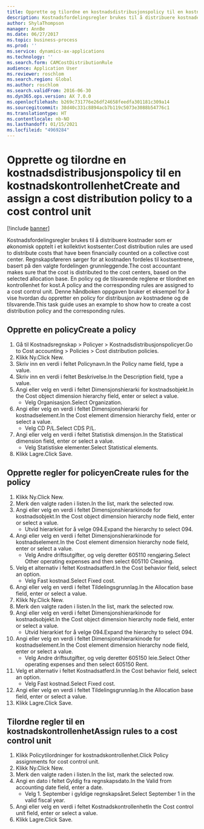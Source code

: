 ```yaml
---
title: Opprette og tilordne en kostnadsdistribusjonspolicy til en kostnadskontrollenhet
description: Kostnadsfordelingsregler brukes til å distribuere kostnader som er økonomisk opptelt i et kollektivt kostsenter.
author: ShylaThompson
manager: AnnBe
ms.date: 06/27/2017
ms.topic: business-process
ms.prod: ''
ms.service: dynamics-ax-applications
ms.technology: ''
ms.search.form: CAMCostDistributionRule
audience: Application User
ms.reviewer: roschlom
ms.search.region: Global
ms.author: roschlom
ms.search.validFrom: 2016-06-30
ms.dyn365.ops.version: AX 7.0.0
ms.openlocfilehash: b269c731776e26df24658feedfa301181c309a14
ms.sourcegitcommit: 38d40c331c8894acb7b119c5073e3088b54776c1
ms.translationtype: HT
ms.contentlocale: nb-NO
ms.lasthandoff: 01/15/2021
ms.locfileid: "4969284"
---
```

# <a name="create-and-assign-a-cost-distribution-policy-to-a-cost-control-unit"></a><span data-ttu-id="3bf82-103">Opprette og tilordne en kostnadsdistribusjonspolicy til en kostnadskontrollenhet</span><span class="sxs-lookup"><span data-stu-id="3bf82-103">Create and assign a cost distribution policy to a cost control unit</span></span>

[!include [banner](../../includes/banner.md)]

<span data-ttu-id="3bf82-104">Kostnadsfordelingsregler brukes til å distribuere kostnader som er økonomisk opptelt i et kollektivt kostsenter.</span><span class="sxs-lookup"><span data-stu-id="3bf82-104">Cost distribution rules are used to distribute costs that have been financially counted on a collective cost center.</span></span> <span data-ttu-id="3bf82-105">Regnskapsføreren sørger for at kostnaden fordeles til kostsentrene, basert på den valgte fordelingen grunnleggende.</span><span class="sxs-lookup"><span data-stu-id="3bf82-105">The cost accountant makes sure that the cost is distributed to the cost centers, based on the selected allocation base.</span></span> <span data-ttu-id="3bf82-106">En policy og de tilsvarende reglene er tilordnet en kontrollenhet for kost.</span><span class="sxs-lookup"><span data-stu-id="3bf82-106">A policy and the corresponding rules are assigned to a cost control unit.</span></span> <span data-ttu-id="3bf82-107">Denne håndboken oppgaven bruker et eksempel for å vise hvordan du oppretter en policy for distribusjon av kostnadene og de tilsvarende.</span><span class="sxs-lookup"><span data-stu-id="3bf82-107">This task guide uses an example to show how to create a cost distribution policy and the corresponding rules.</span></span>


## <a name="create-a-policy"></a><span data-ttu-id="3bf82-108">Opprette en policy</span><span class="sxs-lookup"><span data-stu-id="3bf82-108">Create a policy</span></span>
1. <span data-ttu-id="3bf82-109">Gå til Kostnadsregnskap > Policyer > Kostnadsdistribusjonspolicyer.</span><span class="sxs-lookup"><span data-stu-id="3bf82-109">Go to Cost accounting > Policies > Cost distribution policies.</span></span>
2. <span data-ttu-id="3bf82-110">Klikk Ny.</span><span class="sxs-lookup"><span data-stu-id="3bf82-110">Click New.</span></span>
3. <span data-ttu-id="3bf82-111">Skriv inn en verdi i feltet Policynavn.</span><span class="sxs-lookup"><span data-stu-id="3bf82-111">In the Policy name field, type a value.</span></span>
4. <span data-ttu-id="3bf82-112">Skriv inn en verdi i feltet Beskrivelse.</span><span class="sxs-lookup"><span data-stu-id="3bf82-112">In the Description field, type a value.</span></span>
5. <span data-ttu-id="3bf82-113">Angi eller velg en verdi i feltet Dimensjonshierarki for kostnadsobjekt.</span><span class="sxs-lookup"><span data-stu-id="3bf82-113">In the Cost object dimension hierarchy field, enter or select a value.</span></span>
    * <span data-ttu-id="3bf82-114">Velg Organisasjon.</span><span class="sxs-lookup"><span data-stu-id="3bf82-114">Select Organization.</span></span>  
6. <span data-ttu-id="3bf82-115">Angi eller velg en verdi i feltet Dimensjonshierarki for kostnadselement.</span><span class="sxs-lookup"><span data-stu-id="3bf82-115">In the Cost element dimension hierarchy field, enter or select a value.</span></span>
    * <span data-ttu-id="3bf82-116">Velg CD P/L.</span><span class="sxs-lookup"><span data-stu-id="3bf82-116">Select CDS P/L.</span></span>  
7. <span data-ttu-id="3bf82-117">Angi eller velg en verdi i feltet Statistisk dimensjon.</span><span class="sxs-lookup"><span data-stu-id="3bf82-117">In the Statistical dimension field, enter or select a value.</span></span>
    * <span data-ttu-id="3bf82-118">Velg Statistiske elementer.</span><span class="sxs-lookup"><span data-stu-id="3bf82-118">Select Statistical elements.</span></span>  
8. <span data-ttu-id="3bf82-119">Klikk Lagre.</span><span class="sxs-lookup"><span data-stu-id="3bf82-119">Click Save.</span></span>

## <a name="create-rules-for-the-policy"></a><span data-ttu-id="3bf82-120">Opprette regler for policyen</span><span class="sxs-lookup"><span data-stu-id="3bf82-120">Create rules for the policy</span></span>
1. <span data-ttu-id="3bf82-121">Klikk Ny.</span><span class="sxs-lookup"><span data-stu-id="3bf82-121">Click New.</span></span>
2. <span data-ttu-id="3bf82-122">Merk den valgte raden i listen.</span><span class="sxs-lookup"><span data-stu-id="3bf82-122">In the list, mark the selected row.</span></span>
3. <span data-ttu-id="3bf82-123">Angi eller velg en verdi i feltet Dimensjonshierarkinode for kostnadsobjekt.</span><span class="sxs-lookup"><span data-stu-id="3bf82-123">In the Cost object dimension hierarchy node field, enter or select a value.</span></span>
    * <span data-ttu-id="3bf82-124">Utvid hierarkiet for å velge 094.</span><span class="sxs-lookup"><span data-stu-id="3bf82-124">Expand the hierarchy to select 094.</span></span>  
4. <span data-ttu-id="3bf82-125">Angi eller velg en verdi i feltet Dimensjonshierarkinode for kostnadselement.</span><span class="sxs-lookup"><span data-stu-id="3bf82-125">In the Cost element dimension hierarchy node field, enter or select a value.</span></span>
    * <span data-ttu-id="3bf82-126">Velg Andre driftsutgifter, og velg deretter 605110 rengjøring.</span><span class="sxs-lookup"><span data-stu-id="3bf82-126">Select Other operating expenses and then select 605110 Cleaning.</span></span>  
5. <span data-ttu-id="3bf82-127">Velg et alternativ i feltet Kostnadsatferd.</span><span class="sxs-lookup"><span data-stu-id="3bf82-127">In the Cost behavior field, select an option.</span></span>
    * <span data-ttu-id="3bf82-128">Velg Fast kostnad.</span><span class="sxs-lookup"><span data-stu-id="3bf82-128">Select Fixed cost.</span></span>  
6. <span data-ttu-id="3bf82-129">Angi eller velg en verdi i feltet Tildelingsgrunnlag.</span><span class="sxs-lookup"><span data-stu-id="3bf82-129">In the Allocation base field, enter or select a value.</span></span>
7. <span data-ttu-id="3bf82-130">Klikk Ny.</span><span class="sxs-lookup"><span data-stu-id="3bf82-130">Click New.</span></span>
8. <span data-ttu-id="3bf82-131">Merk den valgte raden i listen.</span><span class="sxs-lookup"><span data-stu-id="3bf82-131">In the list, mark the selected row.</span></span>
9. <span data-ttu-id="3bf82-132">Angi eller velg en verdi i feltet Dimensjonshierarkinode for kostnadsobjekt.</span><span class="sxs-lookup"><span data-stu-id="3bf82-132">In the Cost object dimension hierarchy node field, enter or select a value.</span></span>
    * <span data-ttu-id="3bf82-133">Utvid hierarkiet for å velge 094.</span><span class="sxs-lookup"><span data-stu-id="3bf82-133">Expand the hierarchy to select 094.</span></span>  
10. <span data-ttu-id="3bf82-134">Angi eller velg en verdi i feltet Dimensjonshierarkinode for kostnadselement.</span><span class="sxs-lookup"><span data-stu-id="3bf82-134">In the Cost element dimension hierarchy node field, enter or select a value.</span></span>
    * <span data-ttu-id="3bf82-135">Velg Andre driftsutgifter, og velg deretter 605150 leie.</span><span class="sxs-lookup"><span data-stu-id="3bf82-135">Select Other operating expenses and then select 605150 Rent.</span></span>  
11. <span data-ttu-id="3bf82-136">Velg et alternativ i feltet Kostnadsatferd.</span><span class="sxs-lookup"><span data-stu-id="3bf82-136">In the Cost behavior field, select an option.</span></span>
    * <span data-ttu-id="3bf82-137">Velg Fast kostnad.</span><span class="sxs-lookup"><span data-stu-id="3bf82-137">Select Fixed cost.</span></span>  
12. <span data-ttu-id="3bf82-138">Angi eller velg en verdi i feltet Tildelingsgrunnlag.</span><span class="sxs-lookup"><span data-stu-id="3bf82-138">In the Allocation base field, enter or select a value.</span></span>
13. <span data-ttu-id="3bf82-139">Klikk Lagre.</span><span class="sxs-lookup"><span data-stu-id="3bf82-139">Click Save.</span></span>

## <a name="assign-rules-to-a-cost-control-unit"></a><span data-ttu-id="3bf82-140">Tilordne regler til en kostnadskontrollenhet</span><span class="sxs-lookup"><span data-stu-id="3bf82-140">Assign rules to a cost control unit</span></span>
1. <span data-ttu-id="3bf82-141">Klikk Policytilordninger for kostnadskontrollenhet.</span><span class="sxs-lookup"><span data-stu-id="3bf82-141">Click Policy assignments for cost control unit.</span></span>
2. <span data-ttu-id="3bf82-142">Klikk Ny.</span><span class="sxs-lookup"><span data-stu-id="3bf82-142">Click New.</span></span>
3. <span data-ttu-id="3bf82-143">Merk den valgte raden i listen.</span><span class="sxs-lookup"><span data-stu-id="3bf82-143">In the list, mark the selected row.</span></span>
4. <span data-ttu-id="3bf82-144">Angi en dato i feltet Gyldig fra regnskapsdato.</span><span class="sxs-lookup"><span data-stu-id="3bf82-144">In the Valid from accounting date field, enter a date.</span></span>
    * <span data-ttu-id="3bf82-145">Velg 1. September i gyldige regnskapsåret.</span><span class="sxs-lookup"><span data-stu-id="3bf82-145">Select September 1 in the valid fiscal year.</span></span>  
5. <span data-ttu-id="3bf82-146">Angi eller velg en verdi i feltet Kostnadskontrollenhet</span><span class="sxs-lookup"><span data-stu-id="3bf82-146">In the Cost control unit field, enter or select a value.</span></span>
6. <span data-ttu-id="3bf82-147">Klikk Lagre.</span><span class="sxs-lookup"><span data-stu-id="3bf82-147">Click Save.</span></span>

